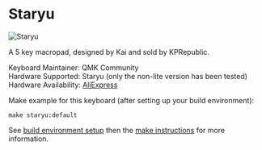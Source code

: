 # Staryu

![Staryu](https://i.imgur.com/obcCpZN.jpg)

A 5 key macropad, designed by Kai and sold by KPRepublic.

Keyboard Maintainer: QMK Community  
Hardware Supported: Staryu (only the non-lite version has been tested)  
Hardware Availability: [AliExpress](https://www.aliexpress.com/item/Staryu-Mini-Macro-Pad-custom-keyboard-by-tkg-kai-Mini-macro-pad-mechanical-keyboard-5-keys/32817560746.html)

Make example for this keyboard (after setting up your build environment):

    make staryu:default

See [build environment setup](https://docs.qmk.fm/#/getting_started_build_tools) then the [make instructions](https://docs.qmk.fm/#/getting_started_make_guide) for more information.
